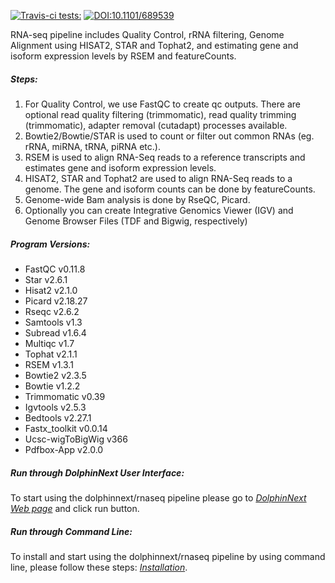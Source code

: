 [![Travis-ci tests:](https://travis-ci.org/dolphinnext/rnaseq.svg?branch=master)](https://travis-ci.org/dolphinnext/rnaseq) [![DOI:10.1101/689539](https://zenodo.org/badge/DOI/10.1101/689539.svg)](https://doi.org/10.1101/689539)

RNA-seq pipeline includes Quality Control, rRNA filtering, Genome Alignment using HISAT2, STAR and Tophat2, and estimating gene and isoform expression levels by RSEM and featureCounts.  
  
##### Steps:
  1. For Quality Control, we use FastQC to create qc outputs. There are optional read quality filtering (trimmomatic), read quality trimming (trimmomatic), adapter removal (cutadapt) processes available.
  2. Bowtie2/Bowtie/STAR is used to count or filter out common RNAs (eg. rRNA, miRNA, tRNA, piRNA etc.). 
  3. RSEM is used to align RNA-Seq reads to a reference transcripts and estimates gene and isoform expression levels.
  4. HISAT2, STAR and Tophat2 are used to align RNA-Seq reads to a genome. The gene and isoform counts can be done by featureCounts.
  5. Genome-wide Bam analysis is done by RseQC, Picard.
  6. Optionally you can create Integrative Genomics Viewer (IGV)  and Genome Browser Files (TDF and Bigwig, respectively)

##### Program Versions:
  - FastQC v0.11.8
  - Star v2.6.1
  - Hisat2 v2.1.0
  - Picard v2.18.27
  - Rseqc v2.6.2
  - Samtools v1.3
  - Subread v1.6.4
  - Multiqc v1.7
  - Tophat v2.1.1
  - RSEM v1.3.1
  - Bowtie2 v2.3.5
  - Bowtie v1.2.2
  - Trimmomatic v0.39
  - Igvtools v2.5.3
  - Bedtools v2.27.1
  - Fastx_toolkit v0.0.14
  - Ucsc-wigToBigWig v366
  - Pdfbox-App v2.0.0
 

##### Run through DolphinNext User Interface:

To start using the dolphinnext/rnaseq pipeline please go to [*DolphinNext Web page*](https://dolphinnext.umassmed.edu/index.php?np=1&id=437) and click run button.

##### Run through Command Line:

To install and start using the dolphinnext/rnaseq pipeline by using command line, please follow these steps: [*Installation*](https://github.com/dolphinnext/rnaseq/blob/master/docs/local.md).
